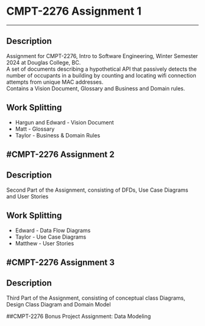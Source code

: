 # CMPT-2276 Assignment 1
---
## Description
Assignment for CMPT-2276, Intro to Software Engineering, Winter Semester 2024 at Douglas College, BC.  
A set of documents describing a hypothetical API that passively detects the number of occupants in a building by counting and locating wifi connection attempts from unique MAC addresses.   
Contains a Vision Document, Glossary and Business and Domain rules. 

## Work Splitting
* Hargun and Edward - Vision Document
* Matt - Glossary
* Taylor - Business & Domain Rules

#CMPT-2276 Assignment 2
---
## Description
Second Part of the Assignment, consisting of DFDs, Use Case Diagrams and User Stories

## Work Splitting
* Edward - Data Flow Diagrams
* Taylor - Use Case Diagrams
* Matthew - User Stories

#CMPT-2276 Assignment 3
---
## Description
Third Part of the Assignment, consisting of conceptual class Diagrams, Design Class Diagram and Domain Model

##CMPT-2276 Bonus Project Assignment: Data Modeling

